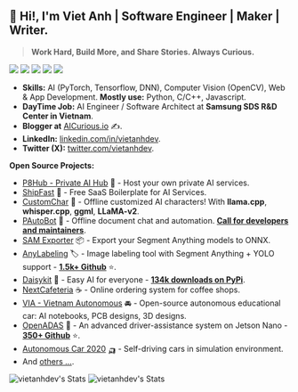 
## 👋 Hi!, I'm Viet Anh | Software Engineer | Maker | Writer.

> **Work Hard, Build More, and Share Stories. Always Curious.**

![](https://img.shields.io/badge/-Python-333?style=flat-square&logo=Python&logoColor=fff)
![](https://img.shields.io/badge/-C/C++-c14438?style=flat-square&logo=C&logoColor=fff)
![](https://img.shields.io/badge/-PyTorch-e34f26?style=flat-square&logo=PyTorch&logoColor=fff)
![](https://img.shields.io/badge/-TensorFlow-e5cd0c?style=flat-square&logo=TensorFlow&logoColor=fff)
<img src="https://komarev.com/ghpvc/?username=vietanhdev"> 

- **Skills:** AI (PyTorch, Tensorflow, DNN), Computer Vision (OpenCV), Web & App Development. **Mostly use:** Python, C/C++, Javascript.
- **DayTime Job:** AI Engineer / Software Architect at **Samsung SDS R&D Center in Vietnam**.
- **Blogger at** [AICurious.io](https://aicurious.io) ✍.
- **LinkedIn:** [linkedin.com/in/vietanhdev](https://www.linkedin.com/in/vietanhdev/).
- **Twitter (X):** [twitter.com/vietanhdev](https://twitter.com/vietanhdev).

**Open Source Projects:**

- [P8Hub - Private AI Hub](https://github.com/vietanhdev/p8hub) 🐳 - Host your own private AI services.
- [ShipFast](https://github.com/vietanhdev/shipfast) 🚀 - Free SaaS Boilerplate for AI Services.
- [CustomChar](https://github.com/nrl-ai/CustomChar) 🤖 - Offline customized AI characters! With **llama.cpp**, **whisper.cpp**, **ggml**, **LLaMA-v2**.
- [PAutoBot](https://github.com/vietanhdev/pautobot) 🤖 - Offline document chat and automation. **[Call for developers and maintainers](https://aicurious.io/contact)**.
- [SAM Exporter](https://github.com/vietanhdev/samexporter) 📦 - Export your Segment Anything models to ONNX.
- [AnyLabeling](https://github.com/vietanhdev/anylabeling) 🏷 - Image labeling tool with Segment Anything + YOLO support - **[1.5k+ Github](https://github.com/vietanhdev/anylabeling/stargazers)** ⭐.
- [Daisykit](https://daisykit.nrl.ai) 🍰 - Easy AI for everyone - **[134k downloads on PyPi](https://www.pepy.tech/projects/daisykit)**.
- [NextCafeteria](https://github.com/NextCafeteria/cafeteria) ☕ - Online ordering system for coffee shops.
- [VIA - Vietnam Autonomous](https://via.makerviet.org/) 🚘 - Open-source autonomous educational car: AI notebooks, PCB designs, 3D designs.
- [OpenADAS](https://github.com/vietanhdev/open-adas) 🚗 - An advanced driver-assistance system on Jetson Nano - **[350+ Github](https://github.com/vietanhdev/open-adas/stargazers)** ⭐.
- [Autonomous Car 2020](https://github.com/vietanhdev/autonomous-car-2020) 🛺 - Self-driving cars in simulation environment.
- And [others ...](https://github.com/vietanhdev?tab=repositories).

![vietanhdev's Stats](https://github-readme-stats.vercel.app/api?username=vietanhdev&theme=default&show_icons=true&hide_border=false&count_private=true) ![vietanhdev's Stats](https://streak-stats.demolab.com/?user=vietanhdev)
